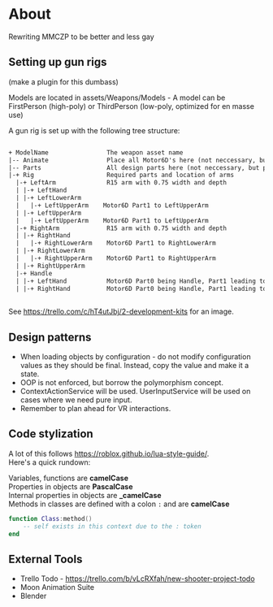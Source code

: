 # About

Rewriting MMCZP to be better and less gay

## Setting up gun rigs

(make a plugin for this dumbass)

Models are located in assets/Weapons/Models - A model can
be FirstPerson (high-poly) or ThirdPerson (low-poly, optimized for en masse use)

A gun rig is set up with the following tree structure:

```txt

+ ModelName                The weapon asset name
|-- Animate                Place all Motor6D's here (not neccessary, but preferred)
|-- Parts                  All design parts here (not neccessary, but preferred)
|-+ Rig                    Required parts and location of arms
  |-+ LeftArm              R15 arm with 0.75 width and depth
  | |-+ LeftHand
  | |-+ LeftLowerArm
  |   |-+ LeftUpperArm    Motor6D Part1 to LeftUpperArm
  | |-+ LeftUpperArm
  |   |-+ LeftUpperArm    Motor6D Part1 to LeftUpperArm
  |-+ RightArm             R15 arm with 0.75 width and depth
  | |-+ RightHand
  |   |-+ RightLowerArm    Motor6D Part1 to RightLowerArm
  | |-+ RightLowerArm
  |   |-+ RightUpperArm    Motor6D Part1 to RightUpperArm
  | |-+ RightUpperArm
  |-+ Handle
  | |-+ LeftHand           Motor6D Part0 being Handle, Part1 leading to LeftHand in LeftArm
  | |-+ RightHand          Motor6D Part0 being Handle, Part1 leading to RightHand in RightArm
  
```

See <https://trello.com/c/hT4utJbj/2-development-kits> for an image.

## Design patterns

* When loading objects by configuration - do not modify configuration values as they should be final.
  Instead, copy the value and make it a state.
* OOP is not enforced, but borrow the polymorphism concept.
* ContextActionService will be used. UserInputService will be used on cases where we need pure input.
* Remember to plan ahead for VR interactions.

## Code stylization

A lot of this follows <https://roblox.github.io/lua-style-guide/>.  
Here's a quick rundown:

Variables, functions are **camelCase**  
Properties in objects are **PascalCase**  
Internal properties in objects are **_camelCase**  
Methods in classes are defined with a colon ``:`` and are **camelCase**  

```lua
function Class:method()
    -- self exists in this context due to the : token
end
```

## External Tools

* Trello Todo - <https://trello.com/b/vLcRXfah/new-shooter-project-todo>
* Moon Animation Suite
* Blender